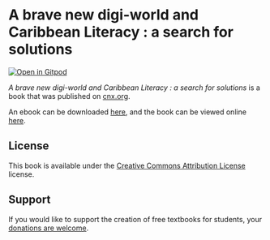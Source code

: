 # A brave new digi-world and Caribbean Literacy : a search for solutions

[![Open in Gitpod](https://gitpod.io/button/open-in-gitpod.svg)](https://gitpod.io/from-referrer/)

_A brave new digi-world and Caribbean Literacy : a search for solutions_ is a book that was published on [cnx.org](https://cnx.org/).

An ebook can be downloaded [here](https://github.com/cnx-user-books/cnxbook-literacy-and-technology-some-relevant-information-for-local-teachers/releases/latest), and the book can be viewed online [here](https://github.com/cnx-user-books/cnxbook-literacy-and-technology-some-relevant-information-for-local-teachers/releases/latest).

## License
This book is available under the [Creative Commons Attribution License](./LICENSE) license.

## Support
If you would like to support the creation of free textbooks for students, your [donations are welcome](https://riceconnect.rice.edu/donation/support-openstax-banner).
